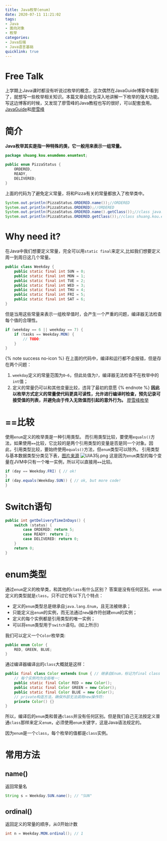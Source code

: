 ```yaml
---
title: Java枚举(enum)
date: 2020-07-11 11:21:02
tags:
- Java
- 面向对象
- 枚举
categories: 
- Java后端
- Java语言基础
quicklink: true
---
```

# Free Talk
上学期上Java课时都没有听说过枚举的概念，这次偶然在JavaGuide博客中看到了，就想写一些枚举相关知识。本篇文章会较为深入地讲解一下枚举的强大功能。
写这边博客的时候，又发现了廖雪峰的Java教程也写的很好，可以配套食用。
[JavaGuide](https://snailclimb.gitee.io/javaguide/#/docs/java/basic/%E7%94%A8%E5%A5%BDJava%E4%B8%AD%E7%9A%84%E6%9E%9A%E4%B8%BE%E7%9C%9F%E7%9A%84%E6%B2%A1%E6%9C%89%E9%82%A3%E4%B9%88%E7%AE%80%E5%8D%95)和[廖雪峰](https://www.liaoxuefeng.com/wiki/1252599548343744/1260473188087424)
<!--more-->
# 简介
**Java枚举其实是指一种特殊的类，它一般用来表示一组常量。**
```Java
package shuang.kou.enumdemo.enumtest;

public enum PizzaStatus {
    ORDERED,
    READY, 
    DELIVERED; 
}
```
上面的代码为了避免定义常量，将和Pizza有关的常量都放入了枚举类中。
```Java
System.out.println(PizzaStatus.ORDERED.name());//ORDERED
System.out.println(PizzaStatus.ORDERED);//ORDERED
System.out.println(PizzaStatus.ORDERED.name().getClass());//class java.lang.String
System.out.println(PizzaStatus.ORDERED.getClass());//class shuang.kou.enumdemo.enumtest.PizzaStatus
```
# Why need it?
在Java中我们想要定义常量，完全可以用`static final`来定义,比如我们想要定义周一到周日这几个常量。
```Java
public class Weekday {
    public static final int SUN = 0;
    public static final int MON = 1;
    public static final int TUE = 2;
    public static final int WED = 3;
    public static final int THU = 4;
    public static final int FRI = 5;
    public static final int SAT = 6;
}
```
但是当用这些常量来表示一组枚举值时，会产生一个严重的问题，编译器无法检查每个值的合理性。
```Java
if (weekday == 6 || weekday == 7) {
    if (tasks == Weekday.MON) {
        // TODO:
    }
}
```
{% note success no-icon %}
在上面的代码中，编译和运行都不会报错，但是存在两个问题：
1. `weekday`定义的常量范围为`0~6`，但此处值为`7`，编译器无法检查不在枚举中的`int`值；
2. 定义的常量仍可以和其他变量比较，违背了最初的意愿
{% endnote %}
**因此以枚举方式定义的常量使代码更具可读性，允许进行编译时检查，预先记录可接受值的列表，并避免由于传入无效值而引起的意外行为。**
[廖雪峰枚举](https://www.liaoxuefeng.com/wiki/1252599548343744/1260473188087424)

# ==比较
使用`enum`定义的枚举类是一种引用类型。
而引用类型比较，要使用`equals()`方法，如果使用`==`比较，它比较的是两个引用类型的变量是否是同一个对象。因此，引用类型比较，要始终使用`equals()`方法，但`enum`类型可以除外。
引用类型与基本数据类型分类见下表，[图片来源](https://blog.csdn.net/truelove12358/article/details/60143499)
![UlA35j.png](https://s1.ax1x.com/2020/07/11/UlA35j.png)
这是因为`enum`类型的每个变量在JVM中只有一个唯一实例，所以可以直接用`==`比较。
```Java
if (day == Weekday.FRI) { // ok!
}
if (day.equals(Weekday.SUN)) { // ok, but more code!
}
```

# Switch语句
```Java
public int getDeliveryTimeInDays() {
    switch (status) {
        case ORDERED: return 5;
        case READY: return 2;
        case DELIVERED: return 0;
    }
    return 0;
}

```
# enum类型
通过`enum`定义的枚举类，和其他的`class`有什么区别？
答案是没有任何区别。`enum`定义的类型就是`class`，只不过它有以下几个特点：
+ 定义的`enum`类型总是继承自`java.lang.Enum`，且无法被继承；
+ 只能定义出`enum`的实例，而无法通过`new`操作符创建`enum`的实例；
+ 定义的每个实例都是引用类型的唯一实例；
+ 可以将`enum`类型用于`switch`语句。(如上所示)

我们可以定义一个`Color`枚举类:
```Java
public enum Color {
    RED, GREEN, BLUE;
}
```
通过编译器编译出的`class`大概就是这样：
```Java
public final class Color extends Enum { // 继承自Enum，标记为final class
    // 每个实例均为全局唯一:
    public static final Color RED = new Color();
    public static final Color GREEN = new Color();
    public static final Color BLUE = new Color();
    // private构造方法，确保外部无法调用new操作符:
    private Color() {}
}
```
所以，编译后的`enum`类和普通`class`并没有任何区别。但是我们自己无法按定义普通`class`那样来定义`enum`，必须使用`enum`关键字，这是Java语法规定的。

因为`enum`是一个`class`，每个枚举的值都是`class`实例。
# 常用方法
## name()
返回常量名
```Java
String s = Weekday.SUN.name(); // "SUN"
```
## ordinal()
返回定义的常量的顺序，从0开始计数
```Java
int n = Weekday.MON.ordinal(); // 1
```
